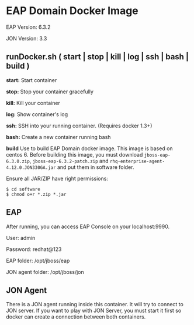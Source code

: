 # EAP Domain Docker Image

EAP Version: 6.3.2

JON Version: 3.3

## runDocker.sh ( start | stop | kill | log | ssh | bash | build )

**start:**
Start container

**stop:**
Stop your container gracefully

**kill:**
Kill your container

**log:**
Show container's log

**ssh:**
SSH into your running container. (Requires docker 1.3+)

**bash:**
Create a new container running bash

**build**
Use to build EAP Domain docker image.
This image is based on centos 6.
Before building this image, you must download `jboss-eap-6.3.0.zip`, `jboss-eap-6.3.2-patch.zip` and `rhq-enterprise-agent-4.12.0.JON330GA.jar` and put them in software folder.

Ensure all JAR/ZIP have right permissions:
```
$ cd software
$ chmod o+r *.zip *.jar
```

## EAP
After running, you can access EAP Console on your localhost:9990.

User: admin

Password: redhat@123

EAP folder: /opt/jboss/eap

JON agent folder: /opt/jboss/jon

## JON Agent
There is a JON agent running inside this container. It will try to connect to JON server. If you want to play with JON Server, you must start it first so docker can create a connection between both containers.
